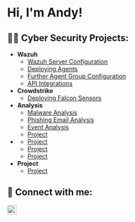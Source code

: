 <h1>Hi, I'm Andy! 
<h2>👨‍💻 Cyber Security Projects:</h2>

- <b>Wazuh</b>
  - [Wazuh Server Configuration](Link)
  - [Deploying Agents](Link)
  - [Further Agent Group Configuration](Link)
  - [API Integrations](Link)
- <b>Crowdstrike</b>
  - [Deploying Falcon Sensors](Link) <b><i></b></i>
- <b>Analysis</b>
  - [Malware Analysis](Link)
  - [Phishing Email Analysis](Link)
  - [Event Analysis](Link)
  - [Project](Link)
- <b></b>
  - [Project](Link)
  - [Project](Link)
  - [Project](Link)
- <b>Project</b>
  - [Project](Link)


<h2> 🤳 Connect with me:</h2>

[<img align="left" alt="JoshMadakor | LinkedIn" width="22px" src="https://cdn.jsdelivr.net/npm/simple-icons@v3/icons/linkedin.svg" />][linkedin]


[linkedin]: https://linkedin.com/in/andy-villanueva-0218a1256

<!--
**joshmadakor1/joshmadakor1** is a ✨ _special_ ✨ repository because its `README.md` (this file) appears on your GitHub profile.

Here are some ideas to get you started:

- 🔭 I’m currently working on ...
- 🌱 I’m currently learning ...
- 👯 I’m looking to collaborate on ...
- 🤔 I’m looking for help with ...
- 💬 Ask me about ...
- 📫 How to reach me: ...
- 😄 Pronouns: ...
- ⚡ Fun fact: ...
-->
